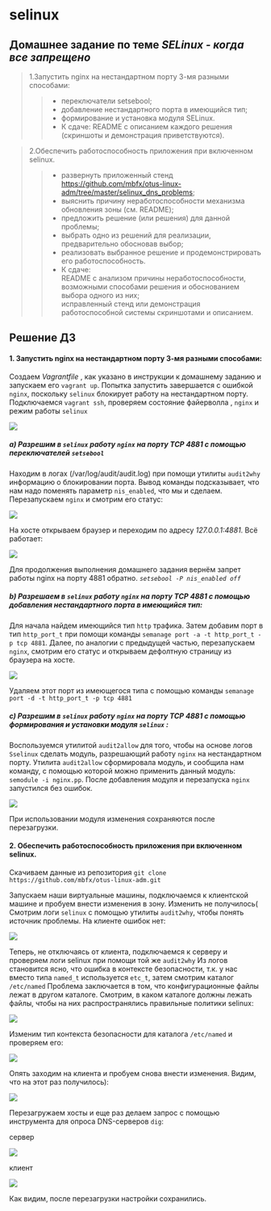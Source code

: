# selinux
## Домашнее задание по теме _SELinux - когда все запрещено_

>1.Запустить nginx на нестандартном порту 3-мя разными способами:  
>> * переключатели setsebool;  
>> * добавление нестандартного порта в имеющийся тип;  
>> * формирование и установка модуля SELinux.  
>> * К сдаче:
README с описанием каждого решения (скриншоты и демонстрация приветствуются).  


>2.Обеспечить работоспособность приложения при включенном selinux.  
>> * развернуть приложенный стенд https://github.com/mbfx/otus-linux-adm/tree/master/selinux_dns_problems;
>> * выяснить причину неработоспособности механизма обновления зоны (см. README);
>> * предложить решение (или решения) для данной проблемы;
>> * выбрать одно из решений для реализации, предварительно обосновав выбор;
>> * реализовать выбранное решение и продемонстрировать его работоспособность.
>> * К сдаче:  
README с анализом причины неработоспособности, возможными способами решения и обоснованием выбора одного из них;  
исправленный стенд или демонстрация работоспособной системы скриншотами и описанием.

## Решение ДЗ

#### 1. Запустить nginx на нестандартном порту 3-мя разными способами:  

Создаем _Vagrantfile_ , как указано в инструкции к домашнему заданию и запускаем его `vagrant up`. Попытка запустить завершается с ошибкой `nginx`, поскольку `selinux` блокирует работу на нестандартном порту. Подключаемся `vagrant ssh`, проверяем состояние файерволла , `nginx` и режим работы `selinux`

![](https://github.com/Vitaliy7/selinux/blob/main/selinux.png?raw=true)

##### a) Разрешим в `selinux` работу `nginx` на порту TCP 4881 c помощью переключателей `setsebool`  

Находим в логах (/var/log/audit/audit.log) при помощи утилиты `audit2why` информацию о блокировании порта. Вывод команды подсказывает, что нам надо поменять параметр `nis_enabled`, что мы и сделаем. Перезапускаем `nginx` и смотрим его статус:

![](https://github.com/Vitaliy7/selinux/blob/main/selinux1.png?raw=true)

На хосте открываем браузер и переходим по адресу _127.0.0.1:4881_. Всё работает:

![](https://github.com/Vitaliy7/selinux/blob/main/selinux2.png?raw=true)

Для продолжения выполнения домашнего задания вернём запрет работы nginx на порту 4881 обратно. _`setsebool -P nis_enabled off`_

##### b) Разрешаем в `selinux` работу `nginx` на порту TCP 4881 c помощью добавления нестандартного порта в имеющийся тип:

Для начала найдем имеющийся тип `http` трафика. Затем добавим порт в тип `http_port_t` при помощи команды `semanage port -a -t http_port_t -p tcp 4881`. Далее, по аналогии с предыдущей частью, перезапускаем `nginx`, смотрим его статус и открываем дефолтную страницу из браузера на хосте.

![](https://github.com/Vitaliy7/selinux/blob/main/selinux3.png?raw=true)

Удаляем этот порт из имеющегося типа с помощью команды `semanage port -d -t http_port_t -p tcp 4881`

##### c) Разрешим в `selinux` работу `nginx` на порту TCP 4881 c помощью формирования и установки модуля `selinux` :

Воспользуемся утилитой `audit2allow` для того, чтобы на основе логов `Sselinux` сделать модуль, разрешающий работу `nginx` на нестандартном порту. Утилита `audit2allow` сформировала модуль, и сообщила нам команду, с помощью которой можно применить данный модуль: `semodule -i nginx.pp`. После добавления модуля и перезапуска `nginx` запустился без ошибок. 

![](https://github.com/Vitaliy7/selinux/blob/main/selinux4.png?raw=true)

При использовании модуля изменения сохраняются после перезагрузки.




#### 2. Обеспечить работоспособность приложения при включенном selinux.  

Скачиваем данные из репозитория `git clone https://github.com/mbfx/otus-linux-adm.git`

Запускаем наши виртуальные машины, подключаемся к клиентской машине и пробуем внести изменения в зону.
Изменить не получилось( Смотрим логи `selinux` с помощью утилиты `audit2why`, чтобы понять источник проблемы. На клиенте ошибок нет:

![](https://github.com/Vitaliy7/selinux/blob/main/client1.png?raw=true)

Теперь, не отключаясь от клиента, подключаемся к серверу и проверяем логи selinux при помощи той же `audit2why`
Из логов становится ясно, что ошибка в контексте безопасности, т.к. у нас вместо типа `named_t` используется `etc_t`, затем смотрим каталог `/etc/named`
Проблема заключается в том, что конфигурационные файлы лежат в другом каталоге. Смотрим, в каком каталоге должны лежать файлы, чтобы на них распространялись правильные политики selinux:

![](https://github.com/Vitaliy7/selinux/blob/main/server1.png?raw=true)

Изменим тип контекста безопасности для каталога `/etc/named` и проверяем его:

![](https://github.com/Vitaliy7/selinux/blob/main/server2.png?raw=true)

Опять заходим на клиента и пробуем снова внести изменения. Видим, что на этот раз получилось): 

![](https://github.com/Vitaliy7/selinux/blob/main/client2.png?raw=true)

Перезагружаем хосты и еще раз делаем запрос с помощью инструмента для опроса DNS-серверов `dig`:

сервер

![](https://github.com/Vitaliy7/selinux/blob/main/server3.png?raw=true)

клиент

![](https://github.com/Vitaliy7/selinux/blob/main/client3.png?raw=true)

Как видим, после перезагрузки настройки сохранились.
